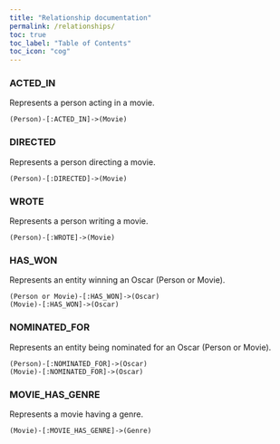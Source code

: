 ```yaml
---
title: "Relationship documentation"
permalink: /relationships/
toc: true
toc_label: "Table of Contents"
toc_icon: "cog"
---
```


### ACTED_IN
Represents a person acting in a movie.

```
(Person)-[:ACTED_IN]->(Movie)
```

### DIRECTED
Represents a person directing a movie.

```
(Person)-[:DIRECTED]->(Movie)
```

### WROTE
Represents a person writing a movie.

```
(Person)-[:WROTE]->(Movie)
```

### HAS_WON
Represents an entity winning an Oscar (Person or Movie).

```
(Person or Movie)-[:HAS_WON]->(Oscar)
(Movie)-[:HAS_WON]->(Oscar)
```

### NOMINATED_FOR
Represents an entity being nominated for an Oscar (Person or Movie).

```
(Person)-[:NOMINATED_FOR]->(Oscar)
(Movie)-[:NOMINATED_FOR]->(Oscar)
```

### MOVIE_HAS_GENRE
Represents a movie having a genre.

```
(Movie)-[:MOVIE_HAS_GENRE]->(Genre)
```